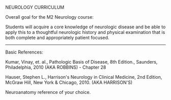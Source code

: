 NEUROLOGY CURRICULUM 

Overall goal for the M2 Neurology course:

Students will acquire a core knowledge of neurologic disease and be able to apply this to a thoughtful neurologic history and physical examination that is both complete and appropriately patient focused.


________________________________________________
Basic References:

Kumar, Vinay, et. al., Pathologic Basis of Disease, 8th Edition., Saunders, Philadelphia,  2010 (AKA ROBBINS) - Chapter 28 

Hauser, Stephen L., Harrison's Neurology in Clinical Medicine, 2nd Edition,
McGraw Hill, New York & Chicago, 2010. (AKA HARRISON'S) 

Neuroanatomy reference of your choice.

